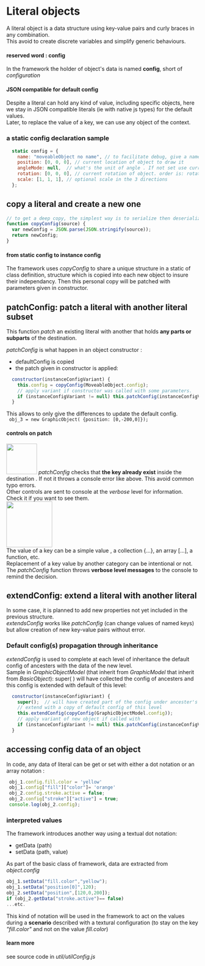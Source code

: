 # Literal objects
 A literal object is a data structure using key-value pairs and curly braces in any combination.     
 This avoid to create discrete variables and simplify generic behaviours.    
 #### reserved word : config 
 In the framework the holder of object's data is named **config**, short of *configuration*   
 #### JSON compatible for default config 
 Despite a literal can hold any kind of value, including specific objects, here we stay in JSON compatible literals (ie with native js types) for the default values.  
 Later, to replace the value of a key, we can use any object of the context.  
### a static config declaration sample 
```javascript 
  static config = {
    name: "moveableObject no name", // to facilitate debug, give a name to your objects
    position: [0, 0, 0], // current location of object to draw it
    angleMode: null,  // what's the unit of angle . If not set use current angleMode 
    rotation: [0, 0, 0], // current rotation of object. order is: rotateX, then Y , then Z
    scale: [1, 1, 1], // optional scale in the 3 directions
  };
  ```

## copy a literal and create a new one
```javascript 
// to get a deep copy, the simplest way is to serialize then deserialize the structure
function copyConfig(source) {
  var newConfig = JSON.parse(JSON.stringify(source));
  return newConfig;
}
```
#### from static config to instance config
The framework uses *copyConfig* to share a unique structure in a static of class definition, structure which is copied into each new object to insure their independancy. Then this personal copy will be patched with parameters given in constructor.   

## patchConfig: patch a literal with another literal subset
This function *patch* an existing literal with another that holds **any parts or subparts** of the destination. 

*patchConfig* is what happen in an object constructor :    
- defaultConfig is copied 
- the patch given in constructor is applied:   
```javascript 
  constructor(instanceConfigVariant) {
    this.config = copyConfig(MoveableObject.config);
    // apply variant if constructor was called with some parameters.
    if (instanceConfigVariant != null) this.patchConfig(instanceConfigVariant);
  }
```
This allows to only give the differences to update the default config.   
``` obj_3 = new GraphicObject( {position: [0,-200,0]});```  
#### controls on patch    
<img src = "../img/forDoc/control0.png" height = 80></img>
*patchConfig* checks that **the key already exist** inside the destination . If not it throws a console error like above. This avoid common typo errors.    
Other controls are sent to console at the *verbose* level for information. Check it if you want to see them.    
<img src = "../img/forDoc/verbose.png" height = 120></img>   
The value of a key can be a simple value , a collection {...}, an array [...], a function, etc.   
Replacement of a key value by another category can be intentional or not.  
The *patchConfig* function throws **verbose level messages** to the console to remind the decision.   



## extendConfig: extend a literal with another literal 
In some case, it is planned to add new properties not yet included in the previous structure.   
*extendsConfig* works like *patchConfig* (can change values of named keys) but allow creation of new key-value pairs without error. 
### Default config(s) propagation through inheritance         
*extendConfig* is used to complete at each level of inheritance the default config of ancesters with the data of the new level.  
Sample in *GraphicObjectModel* (that inherit from *GraphicModel* that inherit from *BasicObject*): super( ) will have collected the config of ancesters and this config is extended with default of this level:      
```javascript 
  constructor(instanceConfigVariant) {
    super();  // will have created part of the config under ancester's responsibilities
    // extend with a copy of default config of this level 
    this.extendConfig(copyConfig(GraphicObjectModel.config));
    // apply variant of new object if called with
    if (instanceConfigVariant != null) this.patchConfig(instanceConfigVariant);
  }
  ``` 
## accessing config data of an object
In code, any data of literal can be get or set with either a dot notation or an array notation : 
``` javascript 
 obj_1.config.fill.color = 'yellow'
 obj_1.config["fill"]["color"]= 'orange' 
 obj_2.config.stroke.active = false; 
 obj_2.config["stroke"]["active"] = true;
 console.log(obj_2.config);
```
### interpreted values 
The framework introduces another way using a textual dot notation: 
- getData (path)
- setData (path, value)

As part of the basic class of framework, data are extracted from *object.config* 

``` javascript    
obj_1.setData("fill.color","yellow");
obj_1.setData("position[0]",120);
obj_2.setData("position",[120,0,200]);
if (obj_2.getData("stroke.active")== false) 
...etc. 
```
This kind of notation will be used in the framework to act on the values during a **scenario** described with a textural configuration (to stay on the key *"fill.color"* and not on the value *fill.color*)  

#### learn more 
see source code in *util/utilConfig.js*